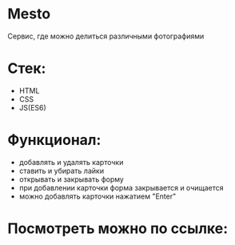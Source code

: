# Mesto
Сервис, где можно делиться различными фотографиями

# Стек: 
- HTML
- CSS
- JS(ES6)

# Функционал:
- добавлять и удалять карточки
- ставить и убирать лайки
- открывать и закрывать форму
- при добавлении карточки форма закрывается и очищается
- можно добавлять карточки нажатием "Enter"

# Посмотреть можно по ссылке: 
